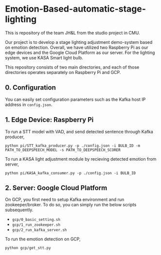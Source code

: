 # Emotion-Based-automatic-stage-lighting

This is repository of the team JH&L from the studio project in CMU.

Our project is to develop a stage lighting adjustment demo-system based on emotion detection. Overall, we have utilized two Raspberry Pi as our edge devices and the Google Cloud Platform as our server. For the lighting system, we use KASA Smart light bulb.

This repository consists of two main directories, and each of those directories operates separately on Raspberry Pi and GCP.


## 0. Configuration

You can easily set configuration parameters such as the Kafka host IP address in `config.json`.


## 1. Edge Device: Raspberry Pi

To run a STT model with VAD, and send detected sentence through Kafka producer,
```
python pi/STT_kafka_producer.py -p ./config.json -i BULB_ID -m PATH_TO_DEEPSPEECH_MODEL -s PATH_TO_DEEPSPEECH_SCORER
```

To run a KASA light adjustment module by recieving detected emotion from server,
```
python pi/KASA_kafka_consumer.py -p ./config.json -i BULB_ID
```


## 2. Server: Google Cloud Platform

On GCP, you first need to setup Kafka environment and run zookeeper/broker.
To do so, you can simply run the below scripts subsequently.
- `gcp/0_basic_setting.sh`
- `gcp/1_run_zookeeper.sh`
- `gcp/2_run_kafka_server.sh`

To run the emotion detection on GCP,
```
python gcp/get_stt.py
```

